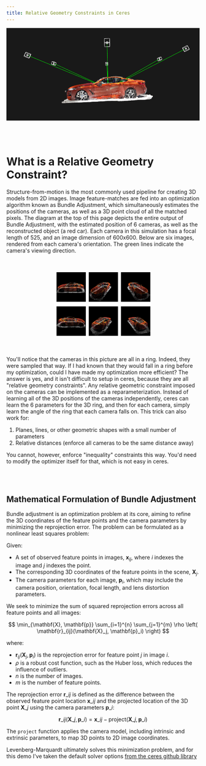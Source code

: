```yaml
---
title: Relative Geometry Constraints in Ceres
---
```


<p align="center">
  <img src="diagrams/intro_car_side.png" alt="intro car side image"/>
</p>

<br>
<br>

# What is a Relative Geometry Constraint?

Structure-from-motion is the most commonly used pipeline for creating 3D models from 2D images. Image feature-matches are fed into an optimization algorithm known as Bundle Adjustment, which simultaneously estimates the positions of the cameras, as well as a 3D point cloud of all the matched pixels. The diagram at the top of this page depicts the entire output of Bundle Adjustment, with the estimated position of 6 cameras, as well as the reconstructed object (a red car). Each camera in this simulation has a focal length of 525, and an image dimension of 600x600. Below are six images, rendered from each camera's orientation. The green lines indicate the camera's viewing direction.

<br>

<p align="center">
  <img src="diagrams/cars.png" alt="cars image" style="width: 50%; height: auto;"/>
</p>

<br>

You'll notice that the cameras in this picture are all in a ring. Indeed, they were sampled that way. If I had known that they would fall in a ring before my optimization, could I have made my optimization more efficient? The answer is yes, and it isn't difficult to setup in ceres, because they are all "relative geometry constraints". Any relative geometric constraint imposed on the cameras can be implemented as a reparameterization. Instead of learning all of the 3D positions of the cameras independently, ceres can learn the 6 parameters for the 3D ring, and then for each camera, simply learn the angle of the ring that each camera falls on. This trick can also work for:

1. Planes, lines, or other geometric shapes with a small number of parameters
2. Relative distances (enforce all cameras to be the same distance away)

You cannot, however, enforce "inequality" constraints this way. You'd need to modify the optimizer itself for that, which is not easy in ceres.

<br>
<br>

## Mathematical Formulation of Bundle Adjustment

Bundle adjustment is an optimization problem at its core, aiming to refine the 3D coordinates of the feature points and the camera parameters by minimizing the reprojection error. The problem can be formulated as a nonlinear least squares problem:

Given:
- A set of observed feature points in images, $\mathbf{x}_{ij}$, where $i$ indexes the image and $j$ indexes the point.
- The corresponding 3D coordinates of the feature points in the scene, $\mathbf{X}_j$.
- The camera parameters for each image, $\mathbf{p}_i$, which may include the camera position, orientation, focal length, and lens distortion parameters.

We seek to minimize the sum of squared reprojection errors across all feature points and all images:

$$
\min_{\mathbf{X}, \mathbf{p}} \sum_{i=1}^{n} \sum_{j=1}^{m} \rho \left( \mathbf{r}_{ij}(\mathbf{X}_j, \mathbf{p}_i) \right)
$$

where:
- $\mathbf{r}_{ij}(\mathbf{X}_j, \mathbf{p}_i)$ is the reprojection error for feature point $j$ in image $i$.
- $\rho$ is a robust cost function, such as the Huber loss, which reduces the influence of outliers.
- $n$ is the number of images.
- $m$ is the number of feature points.

The reprojection error $\mathbf{r}\_{ij}$ is defined as the difference between the observed feature point location $\mathbf{x}\_{ij}$ and the projected location of the 3D point $\mathbf{X}\_j$ using the camera parameters $\mathbf{p}\_i$:


$$
\mathbf{r}\_{ij}(\mathbf{X}\_j, \mathbf{p}\_i) = \mathbf{x}\_{ij} - \text{project}(\mathbf{X}\_j, \mathbf{p}\_i)
$$

The `project` function applies the camera model, including intrinsic and extrinsic parameters, to map 3D points to 2D image coordinates.

Levenberg-Marquardt ultimately solves this minimization problem, and for this demo I've taken the default solver options [from the ceres github library](https://github.com/ceres-solver/ceres-solver/blob/master/examples/bundle_adjuster.cc)






